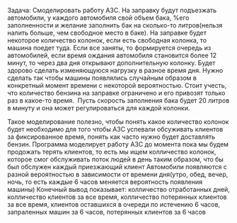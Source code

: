 Задача:
Смоделировать работу АЗС. На заправку будут подъезжать автомобили, у каждого автомобиля свой объем бака, %его заполненности и желание заполнить бак на сколько-то литров(нельзя налить больше, чем свободное место в баке). 
На заправке будет некоторое количество колонок, если есть свободная колонка, то машина поедет туда.
Если все заняты, то формируется очередь из автомобилей, если время ождания автомобиля становится более 12 минут, то через два дня открывают дополнительную колонку.
Будет здорово сделать изменяющуюся нагрузку в разное время дня. Нужно сделать так чтобы машины появлялись случайным образом в конкретный момент времени с некоторой вероятностью. 
Стоит учесть, что количество бензина на заправке ограничено и его привозят только раз в какое-то время.  Пусть скорость заполнения бака будет 20 литров в минуту и она может регулироваться для каждой колонки.

Такое моделирование полезно, чтобы понять какое количество колонок будет необходимо для того чтобы АЗС успевали обсуживать клиентов за фиксированное время, понять как часто нужно будет доставлять бензин.
Программа моделирует работу АЗС до момента пока мы будем продожать терять клиентов, то есть мы ищем колличество колонок, которое смог обслуживать поток людей в день таким образом, что бы был обслужен каждый приезжающий
клиент
Автомобили появляются с разной вероятностью в зависимости от времени дня(утро, обед, вечер, ночь, то есть каждые 6 часов меняется вероятность появления машины)
Конечный вывод показывает: колличество отработанных дней, колличество клиентов за все время, колличество потерянных клиентов за все время, клиентов оставшихся в очереди по истечению 6 часов, запраленных машин за 6 часов, потерянных клиентов за 6 часов
